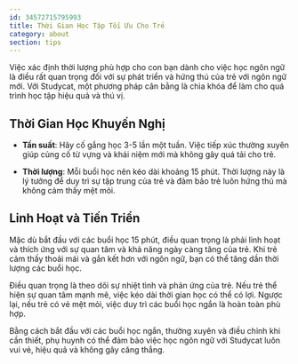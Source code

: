 ```yaml
---
id: 34572715795993
title: Thời Gian Học Tập Tối Ưu Cho Trẻ
category: about 
section: tips
---
```

Việc xác định thời lượng phù hợp cho con bạn dành cho việc học ngôn ngữ là điều rất quan trọng đối với sự phát triển và hứng thú của trẻ với ngôn ngữ mới. Với Studycat, một phương pháp cân bằng là chìa khóa để làm cho quá trình học tập hiệu quả và thú vị.

## Thời Gian Học Khuyến Nghị

- **Tần suất**: Hãy cố gắng học 3-5 lần một tuần. Việc tiếp xúc thường xuyên giúp củng cố từ vựng và khái niệm mới mà không gây quá tải cho trẻ.

- **Thời lượng**: Mỗi buổi học nên kéo dài khoảng 15 phút. Thời lượng này là lý tưởng để duy trì sự tập trung của trẻ và đảm bảo trẻ luôn hứng thú mà không cảm thấy mệt mỏi.

## Linh Hoạt và Tiến Triển

Mặc dù bắt đầu với các buổi học 15 phút, điều quan trọng là phải linh hoạt và thích ứng với sự quan tâm và khả năng ngày càng tăng của trẻ. Khi trẻ cảm thấy thoải mái và gắn kết hơn với ngôn ngữ, bạn có thể tăng dần thời lượng các buổi học.

Điều quan trọng là theo dõi sự nhiệt tình và phản ứng của trẻ. Nếu trẻ thể hiện sự quan tâm mạnh mẽ, việc kéo dài thời gian học có thể có lợi. Ngược lại, nếu trẻ có vẻ mệt mỏi, việc duy trì các buổi học ngắn là hoàn toàn phù hợp.

Bằng cách bắt đầu với các buổi học ngắn, thường xuyên và điều chỉnh khi cần thiết, phụ huynh có thể đảm bảo việc học ngôn ngữ với Studycat luôn vui vẻ, hiệu quả và không gây căng thẳng.

